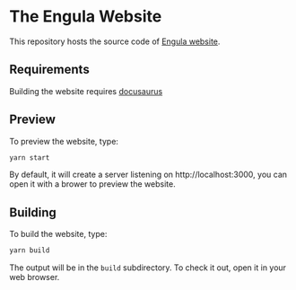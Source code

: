 # The Engula Website

This repository hosts the source code of [Engula website](https://engula.io/).

## Requirements

Building the website requires [docusaurus](https://docusaurus.io/)

## Preview

To preview the website, type:

```bash
yarn start
```

By default, it will create a server listening on http://localhost:3000, you can open it with a brower to preview the website.

## Building

To build the website, type:

```bash
yarn build
```

The output will be in the `build` subdirectory. To check it out, open it in your web browser.
